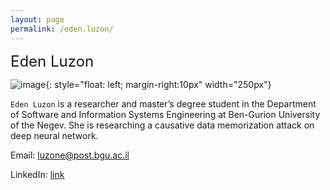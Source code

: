 ```yaml
---
layout: page
permalink: /eden.luzon/
---
```


 <font size="5">Eden Luzon</font>

![image]({{site.baseurl}}/assets/members/eden.luzon.png){: style="float: left; margin-right:10px" width="250px"} 

`Eden Luzon` is a researcher and master’s degree student in the Department of Software and Information Systems Engineering at Ben-Gurion University of the Negev. She is researching a causative data memorization attack on deep neural network.

Email: [luzone@post.bgu.ac.il](mailto:luzone@post.bgu.ac.il)

LinkedIn: [link](https://www.linkedin.com/in/eden-luzon-10330324a)

